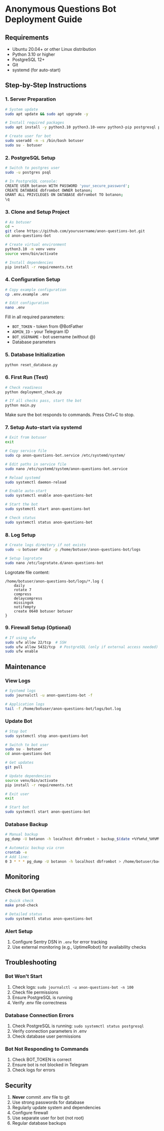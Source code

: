 # Anonymous Questions Bot Deployment Guide

## Requirements

- Ubuntu 20.04+ or other Linux distribution
- Python 3.10 or higher
- PostgreSQL 12+
- Git
- systemd (for auto-start)

## Step-by-Step Instructions

### 1. Server Preparation

```bash
# System update
sudo apt update && sudo apt upgrade -y

# Install required packages
sudo apt install -y python3.10 python3.10-venv python3-pip postgresql postgresql-contrib git

# Create user for bot
sudo useradd -m -s /bin/bash botuser
sudo su - botuser
```

### 2. PostgreSQL Setup

```bash
# Switch to postgres user
sudo -u postgres psql

# In PostgreSQL console:
CREATE USER botanon WITH PASSWORD 'your_secure_password';
CREATE DATABASE dbfrombot OWNER botanon;
GRANT ALL PRIVILEGES ON DATABASE dbfrombot TO botanon;
\q
```

### 3. Clone and Setup Project

```bash
# As botuser
cd ~
git clone https://github.com/yourusername/anon-questions-bot.git
cd anon-questions-bot

# Create virtual environment
python3.10 -m venv venv
source venv/bin/activate

# Install dependencies
pip install -r requirements.txt
```

### 4. Configuration Setup

```bash
# Copy example configuration
cp .env.example .env

# Edit configuration
nano .env
```

Fill in all required parameters:
- `BOT_TOKEN` - token from @BotFather
- `ADMIN_ID` - your Telegram ID
- `BOT_USERNAME` - bot username (without @)
- Database parameters

### 5. Database Initialization

```bash
python reset_database.py
```

### 6. First Run (Test)

```bash
# Check readiness
python deployment_check.py

# If all checks pass, start the bot
python main.py
```

Make sure the bot responds to commands. Press Ctrl+C to stop.

### 7. Setup Auto-start via systemd

```bash
# Exit from botuser
exit

# Copy service file
sudo cp anon-questions-bot.service /etc/systemd/system/

# Edit paths in service file
sudo nano /etc/systemd/system/anon-questions-bot.service

# Reload systemd
sudo systemctl daemon-reload

# Enable auto-start
sudo systemctl enable anon-questions-bot

# Start the bot
sudo systemctl start anon-questions-bot

# Check status
sudo systemctl status anon-questions-bot
```

### 8. Log Setup

```bash
# Create logs directory if not exists
sudo -u botuser mkdir -p /home/botuser/anon-questions-bot/logs

# Setup logrotate
sudo nano /etc/logrotate.d/anon-questions-bot
```

Logrotate file content:
```
/home/botuser/anon-questions-bot/logs/*.log {
    daily
    rotate 7
    compress
    delaycompress
    missingok
    notifempty
    create 0640 botuser botuser
}
```

### 9. Firewall Setup (Optional)

```bash
# If using ufw
sudo ufw allow 22/tcp  # SSH
sudo ufw allow 5432/tcp  # PostgreSQL (only if external access needed)
sudo ufw enable
```

## Maintenance

### View Logs

```bash
# Systemd logs
sudo journalctl -u anon-questions-bot -f

# Application logs
tail -f /home/botuser/anon-questions-bot/logs/bot.log
```

### Update Bot

```bash
# Stop bot
sudo systemctl stop anon-questions-bot

# Switch to bot user
sudo su - botuser
cd anon-questions-bot

# Get updates
git pull

# Update dependencies
source venv/bin/activate
pip install -r requirements.txt

# Exit user
exit

# Start bot
sudo systemctl start anon-questions-bot
```

### Database Backup

```bash
# Manual backup
pg_dump -U botanon -h localhost dbfrombot > backup_$(date +%Y%m%d_%H%M%S).sql

# Automatic backup via cron
crontab -e
# Add line:
0 3 * * * pg_dump -U botanon -h localhost dbfrombot > /home/botuser/backups/backup_$(date +\%Y\%m\%d).sql
```

## Monitoring

### Check Bot Operation

```bash
# Quick check
make prod-check

# Detailed status
sudo systemctl status anon-questions-bot
```

### Alert Setup

1. Configure Sentry DSN in `.env` for error tracking
2. Use external monitoring (e.g., UptimeRobot) for availability checks

## Troubleshooting

### Bot Won't Start

1. Check logs: `sudo journalctl -u anon-questions-bot -n 100`
2. Check file permissions
3. Ensure PostgreSQL is running
4. Verify .env file correctness

### Database Connection Errors

1. Check PostgreSQL is running: `sudo systemctl status postgresql`
2. Verify connection parameters in .env
3. Check database user permissions

### Bot Not Responding to Commands

1. Check BOT_TOKEN is correct
2. Ensure bot is not blocked in Telegram
3. Check logs for errors

## Security

1. **Never** commit .env file to git
2. Use strong passwords for database
3. Regularly update system and dependencies
4. Configure firewall
5. Use separate user for bot (not root)
6. Regular database backups
